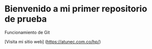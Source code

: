 # Bienvenido a mi primer repositorio de prueba

Funcionamiento de Git

[Visita mi sitio web] (https://atunec.com.co/hp/)

